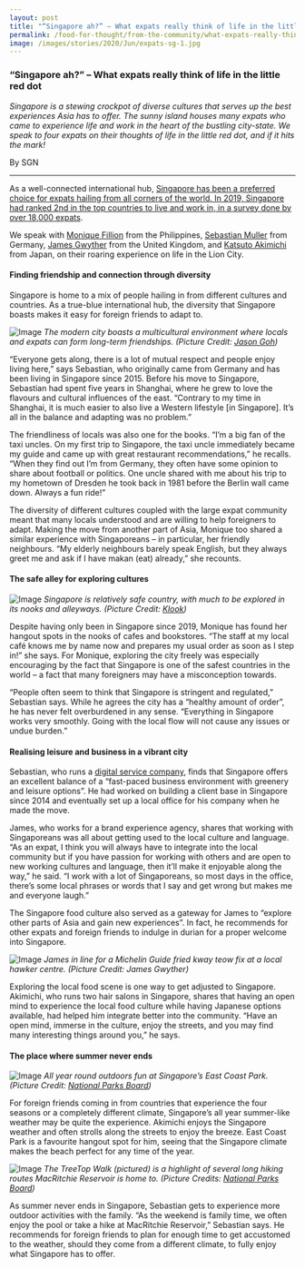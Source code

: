 ```yaml
---
layout: post
title: "“Singapore ah?” – What expats really think of life in the little red dot "
permalink: /food-for-thought/from-the-community/what-expats-really-think-of-life-in-the-little-red-dot
image: /images/stories/2020/Jun/expats-sg-1.jpg
---
```


### “Singapore ah?” – What expats really think of life in the little red dot 

_Singapore is a stewing crockpot of diverse cultures that serves up the best experiences Asia has to offer. The sunny island houses many expats who came to experience life and work in the heart of the bustling city-state. We speak to four expats on their thoughts of life in the little red dot, and if it hits the mark!_

By SGN

<hr>

As a well-connected international hub, [Singapore has been a preferred choice for expats hailing from all corners of the world. In 2019, Singapore had ranked 2nd in the top countries to live and work in, in a survey done by over 18,000 expats](https://www.businessinsider.sg/best-countries-to-live-and-work-hsbc-expat-study-2019-7). 

We speak with [Monique Fillion](https://www.linkedin.com/in/monique-fillon/) from the Philippines, [Sebastian Muller](https://www.linkedin.com/in/smueller1512/) from Germany, [James Gwyther](https://www.linkedin.com/in/jsgwyther/) from the United Kingdom, and [Katsuto Akimichi](https://www.instagram.com/katsuto.akimichii/) from Japan, on their roaring experience on life in the Lion City. 

#### Finding friendship and connection through diversity 

Singapore is home to a mix of people hailing in from different cultures and countries. As a true-blue international hub, the diversity that Singapore boasts makes it easy for foreign friends to adapt to. 

![Image](/images/stories/2020/Jun/expats-sg-1.jpg)
_The modern city boasts a multicultural environment where locals and expats can form long-term friendships. (Picture Credit: [Jason Goh](https://pixabay.com/photos/singapore-marina-barrage-254858/))_

“Everyone gets along, there is a lot of mutual respect and people enjoy living here,” says Sebastian, who originally came from Germany and has been living in Singapore since 2015. Before his move to Singapore, Sebastian had spent five years in Shanghai, where he grew to love the flavours and cultural influences of the east. “Contrary to my time in Shanghai, it is much easier to also live a Western lifestyle [in Singapore]. It’s all in the balance and adapting was no problem.” 

The friendliness of locals was also one for the books. “I’m a big fan of the taxi uncles. On my first trip to Singapore, the taxi uncle immediately became my guide and came up with great restaurant recommendations,” he recalls. “When they find out I’m from Germany, they often have some opinion to share about football or politics. One uncle shared with me about his trip to my hometown of Dresden he took back in 1981 before the Berlin wall came down. Always a fun ride!”

The diversity of different cultures coupled with the large expat community meant that many locals understood and are willing to help foreigners to adapt. Making the move from another part of Asia, Monique too shared a similar experience with Singaporeans – in particular, her friendly neighbours. “My elderly neighbours barely speak English, but they always greet me and ask if I have makan (eat) already,” she recounts. 

#### The safe alley for exploring cultures

![Image](/images/stories/2020/Jun/expats-sg-2.jpg)
_Singapore is relatively safe country, with much to be explored in its nooks and alleyways. (Picture Credit: [Klook](https://www.klook.com/blog/must-visit-hot-spots-for-your-haji-lane-adventure/))_

Despite having only been in Singapore since 2019, Monique has found her hangout spots in the nooks of cafes and bookstores. “The staff at my local café knows me by name now and prepares my usual order as soon as I step in!” she says. For Monique, exploring the city freely was especially encouraging by the fact that Singapore is one of the safest countries in the world – a fact that many foreigners may have a misconception towards.

“People often seem to think that Singapore is stringent and regulated,” Sebastian says. While he agrees the city has a “healthy amount of order”, he has never felt overburdened in any sense. “Everything in Singapore works very smoothly. Going with the local flow will not cause any issues or undue burden.” 

#### Realising leisure and business in a vibrant city

Sebastian, who runs a [digital service company](https://minglabs.com/), finds that Singapore offers an excellent balance of a “fast-paced business environment with greenery and leisure options”. He had worked on building a client base in Singapore since 2014 and eventually set up a local office for his company when he made the move.

James, who works for a brand experience agency, shares that working with Singaporeans was all about getting used to the local culture and language. “As an expat, I think you will always have to integrate into the local community but if you have passion for working with others and are open to new working cultures and language, then it’ll make it enjoyable along the way,” he said. “I work with a lot of Singaporeans, so most days in the office, there’s some local phrases or words that I say and get wrong but makes me and everyone laugh.”

The Singapore food culture also served as a gateway for James to “explore other parts of Asia and gain new experiences”. In fact, he recommends for other expats and foreign friends to indulge in durian for a proper welcome into Singapore. 

![Image](/images/stories/2020/Jun/expats-sg-3.jpg)
_James in line for a Michelin Guide fried kway teow fix at a local hawker centre. (Picture Credit: James Gwyther)_

Exploring the local food scene is one way to get adjusted to Singapore. Akimichi, who runs two hair salons in Singapore, shares that having an open mind to experience the local food culture while having Japanese options available, had helped him integrate better into the community. “Have an open mind, immerse in the culture, enjoy the streets, and you may find many interesting things around you,” he says. 

#### The place where summer never ends

![Image](/images/stories/2020/Jun/expats-sg-4.jpg)
_All year round outdoors fun at Singapore’s East Coast Park. (Picture Credit: [National Parks Board](https://www.nparks.gov.sg/gardens-parks-and-nature/parks-and-nature-reserves/east-coast-park))_

For foreign friends coming in from countries that experience the four seasons or a completely different climate, Singapore’s all year summer-like weather may be quite the experience. Akimichi enjoys the Singapore weather and often strolls along the streets to enjoy the breeze. East Coast Park is a favourite hangout spot for him, seeing that the Singapore climate makes the beach perfect for any time of the year.

![Image](/images/stories/2020/Jun/expats-sg-5.jpg)
_The TreeTop Walk (pictured) is a highlight of several long hiking routes MacRitchie Reservoir is home to. (Picture Credits: [National Parks Board](https://www.nparks.gov.sg/gardens-parks-and-nature/parks-and-nature-reserves/central-catchment-nature-reserve/treetop-walk))_

As summer never ends in Singapore, Sebastian gets to experience more outdoor activities with the family. “As the weekend is family time, we often enjoy the pool or take a hike at MacRitchie Reservoir,” Sebastian says. He recommends for foreign friends to plan for enough time to get accustomed to the weather, should they come from a different climate, to fully enjoy what Singapore has to offer.
